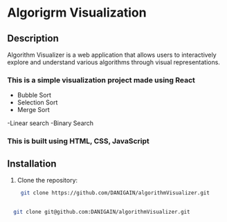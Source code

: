 

# Algorigrm Visualization

## Description
Algorithm Visualizer is a web application that allows users to interactively explore and understand various algorithms through visual representations.

### This is a simple visualization project made using React  
 - Bubble Sort 
 - Selection Sort
 - Merge Sort


 -Linear search 
 -Binary Search

### This is built using HTML, CSS, JavaScript <br/>


## Installation
1. Clone the repository:
   ```bash
    git clone https://github.com/DANIGAIN/algorithmVisualizer.git
    
  ```bash
    git clone git@github.com:DANIGAIN/algorithmVisualizer.git

